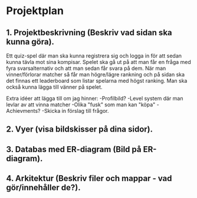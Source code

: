 # Projektplan

## 1. Projektbeskrivning (Beskriv vad sidan ska kunna göra).
Ett quiz-spel där man ska kunna registrera sig och logga in för att sedan kunna tävla mot sina kompisar. Spelet ska gå ut på att man får en fråga med fyra svarsalternativ och att man sedan får svara på dem. När man vinner/förlorar matcher så får man högre/lägre rankning och på sidan ska det finnas ett leaderboard som listar spelarna med högst ranking. Man ska också kunna lägga till vänner på spelet.

Extra idéer att lägga till om jag hinner:
-Profilbild?
-Level system där man levlar av att vinna matcher
-Olika "fusk" som man kan "köpa"
-Achievments?
-Skicka in förslag till frågor.
## 2. Vyer (visa bildskisser på dina sidor).
## 3. Databas med ER-diagram (Bild på ER-diagram).
## 4. Arkitektur (Beskriv filer och mappar - vad gör/innehåller de?).


